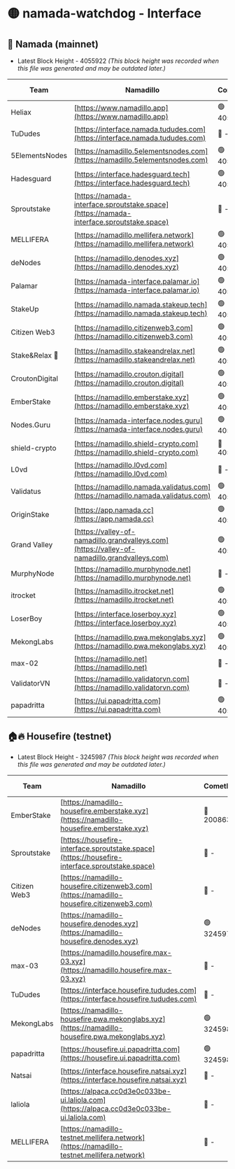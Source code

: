 # 🟡 namada-watchdog - Interface

## 🚀 Namada (mainnet)
- Latest Block Height - 4055922 *(This block height was recorded when this file was generated and may be outdated later.)*

| Team | Namadillo | CometBFT | Indexer | MASP Indexer |
|-|-|-|-|-|
| Heliax | [https://www.namadillo.app](https://www.namadillo.app) | 🟢 4055868 | 🟢 4055868 | 🔴 4054967 |
| TuDudes | [https://interface.namada.tududes.com](https://interface.namada.tududes.com) | 🔴 - | 🔴 - | 🔴 - |
| 5ElementsNodes | [https://namadillo.5elementsnodes.com](https://namadillo.5elementsnodes.com) | 🟢 4055873 | 🟢 4055872 | 🔴 4054967 |
| Hadesguard | [https://interface.hadesguard.tech](https://interface.hadesguard.tech) | 🟢 4055873 | 🔴 - | 🔴 - |
| Sproutstake | [https://namada-interface.sproutstake.space](https://namada-interface.sproutstake.space) | 🔴 - | 🔴 3738134 | 🔴 - |
| MELLIFERA | [https://namadillo.mellifera.network](https://namadillo.mellifera.network) | 🟢 4055889 | 🟢 4055889 | 🔴 3765769 |
| deNodes | [https://namadillo.denodes.xyz](https://namadillo.denodes.xyz) | 🟢 4055890 | 🟢 4055890 | 🔴 4054967 |
| Palamar | [https://namada-interface.palamar.io](https://namada-interface.palamar.io) | 🟢 4055891 | 🟢 4055891 | 🔴 4054967 |
| StakeUp | [https://namadillo.namada.stakeup.tech](https://namadillo.namada.stakeup.tech) | 🟢 4055891 | 🟢 4055891 | 🔴 4054967 |
| Citizen Web3 | [https://namadillo.citizenweb3.com](https://namadillo.citizenweb3.com) | 🟢 4055892 | 🔴 4007897 | 🔴 4007895 |
| Stake&Relax 🦥 | [https://namadillo.stakeandrelax.net](https://namadillo.stakeandrelax.net) | 🟢 4055893 | 🟢 4055893 | 🔴 3765769 |
| CroutonDigital | [https://namadillo.crouton.digital](https://namadillo.crouton.digital) | 🟢 4055894 | 🟢 4055894 | 🔴 4054967 |
| EmberStake | [https://namadillo.emberstake.xyz](https://namadillo.emberstake.xyz) | 🟢 4055894 | 🟢 4055894 | 🔴 4054967 |
| Nodes.Guru | [https://namada-interface.nodes.guru](https://namada-interface.nodes.guru) | 🟢 4055895 | 🟢 4055895 | 🔴 4054967 |
| shield-crypto | [https://namadillo.shield-crypto.com](https://namadillo.shield-crypto.com) | 🔴 4055211 | 🟢 4055895 | 🔴 4054967 |
| L0vd | [https://namadillo.l0vd.com](https://namadillo.l0vd.com) | 🔴 - | 🔴 - | 🔴 - |
| Validatus | [https://namadillo.namada.validatus.com](https://namadillo.namada.validatus.com) | 🟢 4055899 | 🟢 4055899 | 🔴 3819812 |
| OriginStake | [https://app.namada.cc](https://app.namada.cc) | 🟢 4055899 | 🔴 - | 🔴 - |
| Grand Valley | [https://valley-of-namadillo.grandvalleys.com](https://valley-of-namadillo.grandvalleys.com) | 🟢 4055912 | 🟢 4055912 | 🔴 4054967 |
| MurphyNode | [https://namadillo.murphynode.net](https://namadillo.murphynode.net) | 🔴 - | 🔴 - | 🔴 - |
| itrocket | [https://namadillo.itrocket.net](https://namadillo.itrocket.net) | 🟢 4055915 | 🟢 4055915 | 🔴 4054967 |
| LoserBoy | [https://interface.loserboy.xyz](https://interface.loserboy.xyz) | 🟢 4055915 | 🟢 4055915 | 🔴 4054967 |
| MekongLabs | [https://namadillo.pwa.mekonglabs.xyz](https://namadillo.pwa.mekonglabs.xyz) | 🟢 4055916 | 🟢 4055916 | 🔴 4054967 |
| max-02 | [https://namadillo.net](https://namadillo.net) | 🔴 - | 🔴 - | 🔴 - |
| ValidatorVN | [https://namadillo.validatorvn.com](https://namadillo.validatorvn.com) | 🔴 - | 🔴 - | 🔴 - |
| papadritta | [https://ui.papadritta.com](https://ui.papadritta.com) | 🟢 4055922 | 🟢 4055922 | 🔴 4054967 |

## 🏠🔥 Housefire (testnet)
- Latest Block Height - 3245987 *(This block height was recorded when this file was generated and may be outdated later.)*

| Team | Namadillo | CometBFT | Indexer | MASP Indexer |
|-|-|-|-|-|
| EmberStake | [https://namadillo-housefire.emberstake.xyz](https://namadillo-housefire.emberstake.xyz) | 🔴 2008636 | 🔴 - | 🔴 - |
| Sproutstake | [https://housefire-interface.sproutstake.space](https://housefire-interface.sproutstake.space) | 🔴 - | 🔴 - | 🔴 - |
| Citizen Web3 | [https://namadillo-housefire.citizenweb3.com](https://namadillo-housefire.citizenweb3.com) | 🔴 - | 🔴 - | 🔴 - |
| deNodes | [https://namadillo-housefire.denodes.xyz](https://namadillo-housefire.denodes.xyz) | 🟢 3245975 | 🟢 3245975 | 🔴 3231566 |
| max-03 | [https://namadillo.housefire.max-03.xyz](https://namadillo.housefire.max-03.xyz) | 🔴 - | 🔴 - | 🔴 - |
| TuDudes | [https://interface.housefire.tududes.com](https://interface.housefire.tududes.com) | 🔴 - | 🔴 - | 🔴 - |
| MekongLabs | [https://namadillo-housefire.pwa.mekonglabs.xyz](https://namadillo-housefire.pwa.mekonglabs.xyz) | 🟢 3245986 | 🟢 3245986 | 🔴 3231566 |
| papadritta | [https://housefire.ui.papadritta.com](https://housefire.ui.papadritta.com) | 🟢 3245987 | 🟢 3245987 | 🔴 3237574 |
| Natsai | [https://interface.housefire.natsai.xyz](https://interface.housefire.natsai.xyz) | 🔴 - | 🔴 - | 🔴 - |
| laliola | [https://alpaca.cc0d3e0c033be-ui.laliola.com](https://alpaca.cc0d3e0c033be-ui.laliola.com) | 🔴 - | 🔴 - | 🔴 - |
| MELLIFERA | [https://namadillo-testnet.mellifera.network](https://namadillo-testnet.mellifera.network) | 🔴 - | 🔴 2778001 | 🔴 2607259 |

